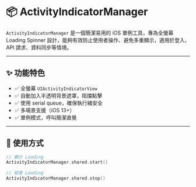 
# 📦 ActivityIndicatorManager

`ActivityIndicatorManager` 是一個簡潔易用的 iOS 單例工具，專為全螢幕 Loading Spinner 設計，能夠有效防止使用者操作、避免多重顯示，適用於登入、API 請求、資料同步等情境。

---

## ✨ 功能特色

- ✅ 全螢幕 `UIActivityIndicatorView`
- ✅ 自動加入半透明背景遮罩，阻擋點擊
- ✅ 使用 serial queue，確保執行緒安全
- ✅ 多場景支援（iOS 13+）
- ✅ 單例模式，呼叫簡潔直覺

---

## 🧪 使用方式

```swift
// 顯示 Loading
ActivityIndicatorManager.shared.start()

// 結束 Loading
ActivityIndicatorManager.shared.stop()
